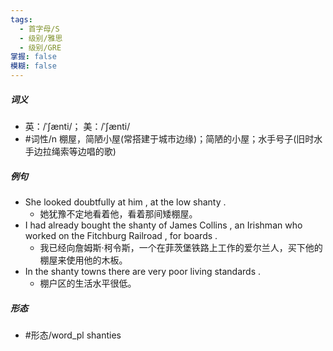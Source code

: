 ```yaml
---
tags:
  - 首字母/S
  - 级别/雅思
  - 级别/GRE
掌握: false
模糊: false
---
```

##### 词义
- 英：/ˈʃænti/； 美：/ˈʃænti/
- #词性/n  棚屋，简陋小屋(常搭建于城市边缘)；简陋的小屋；水手号子(旧时水手边拉绳索等边唱的歌)
##### 例句
- She looked doubtfully at him , at the low shanty .
	- 她犹豫不定地看着他，看着那间矮棚屋。
- I had already bought the shanty of James Collins , an Irishman who worked on the Fitchburg Railroad , for boards .
	- 我已经向詹姆斯·柯令斯，一个在菲茨堡铁路上工作的爱尔兰人，买下他的棚屋来使用他的木板。
- In the shanty towns there are very poor living standards .
	- 棚户区的生活水平很低。
##### 形态
- #形态/word_pl shanties
